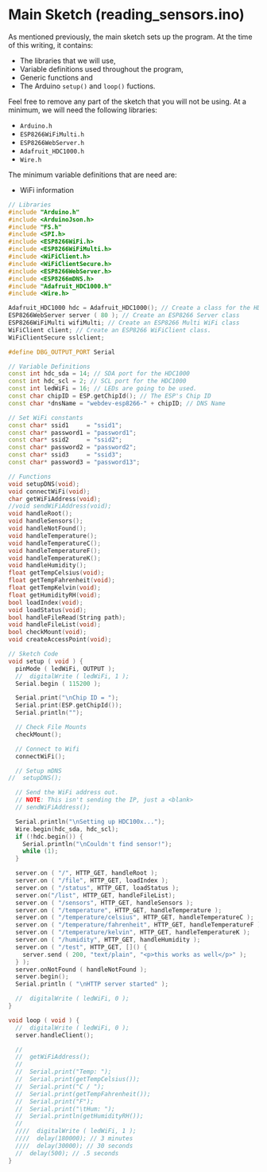 <!--
title: Main Sketch (reading_sensors.ino)
summary: This document describes the code that we used for our project.
author: G. L. Clark, II
date Created: April 17, 2016
date Modified:{{ file.mtime }}
filename: sketch-reading-sensors.md
-->

# Main Sketch (reading_sensors.ino)

As mentioned previously, the main sketch sets up the program. At the time of this writing, it contains:

 * The libraries that we will use, 
 * Variable definitions used throughout the program, 
 * Generic functions and 
 * The Arduino ```setup()``` and ```loop()``` fuctions.

Feel free to remove any part of the sketch that you will not be using. At a minimum, we will need the following libraries:

 * ```Arduino.h```
 * ```ESP8266WiFiMulti.h```
 * ```ESP8266WebServer.h```
 * ```Adafruit_HDC1000.h```
 * ```Wire.h```

The minimum variable definitions that are need are:

 * WiFi information


```c++
// Libraries
#include "Arduino.h"
#include <ArduinoJson.h>
#include "FS.h"
#include <SPI.h>
#include <ESP8266WiFi.h>
#include <ESP8266WiFiMulti.h>
#include <WiFiClient.h>
#include <WiFiClientSecure.h>
#include <ESP8266WebServer.h>
#include <ESP8266mDNS.h>
#include "Adafruit_HDC1000.h"
#include <Wire.h>

Adafruit_HDC1000 hdc = Adafruit_HDC1000(); // Create a class for the HDC Sensor
ESP8266WebServer server ( 80 ); // Create an ESP8266 Server class
ESP8266WiFiMulti wifiMulti; // Create an ESP8266 Multi WiFi class
WiFiClient client; // Create an ESP8266 WiFiClient class.
WiFiClientSecure sslclient;

#define DBG_OUTPUT_PORT Serial

// Variable Definitions
const int hdc_sda = 14; // SDA port for the HDC1000
const int hdc_scl = 2; // SCL port for the HDC1000
const int ledWiFi = 16; // LEDs are going to be used.
const char chipID = ESP.getChipId(); // The ESP's Chip ID
const char *dnsName = "webdev-esp8266-" + chipID; // DNS Name

// Set WiFi constants
const char* ssid1     = "ssid1";
const char* password1 = "password1";
const char* ssid2     = "ssid2";
const char* password2 = "password2";
const char* ssid3     = "ssid3";
const char* password3 = "password13";

// Functions
void setupDNS(void);
void connectWiFi(void);
char getWiFiAddress(void);
//void sendWiFiAddress(void);
void handleRoot();
void handleSensors();
void handleNotFound();
void handleTemperature();
void handleTemperatureC();
void handleTemperatureF();
void handleTemperatureK();
void handleHumidity();
float getTempCelsius(void);
float getTempFahrenheit(void);
float getTempKelvin(void);
float getHumidityRH(void);
bool loadIndex(void);
void loadStatus(void);
bool handleFileRead(String path);
void handleFileList(void);
bool checkMount(void);
void createAccessPoint(void);

// Sketch Code
void setup ( void ) {
  pinMode ( ledWiFi, OUTPUT );
  //  digitalWrite ( ledWiFi, 1 );
  Serial.begin ( 115200 );

  Serial.print("\nChip ID = ");
  Serial.print(ESP.getChipId());
  Serial.println("");

  // Check File Mounts
  checkMount();

  // Connect to Wifi
  connectWiFi();

  // Setup mDNS
//  setupDNS();

  // Send the WiFi address out.
  // NOTE: This isn't sending the IP, just a <blank>
  // sendWiFiAddress();

  Serial.println("\nSetting up HDC100x...");
  Wire.begin(hdc_sda, hdc_scl);
  if (!hdc.begin()) {
    Serial.println("\nCouldn't find sensor!");
    while (1);
  }

  server.on ( "/", HTTP_GET, handleRoot );
  server.on ( "/file", HTTP_GET, loadIndex );
  server.on ( "/status", HTTP_GET, loadStatus );
  server.on("/list", HTTP_GET, handleFileList);
  server.on ( "/sensors", HTTP_GET, handleSensors );
  server.on ( "/temperature", HTTP_GET, handleTemperature );
  server.on ( "/temperature/celsius", HTTP_GET, handleTemperatureC );
  server.on ( "/temperature/fahrenheit", HTTP_GET, handleTemperatureF );
  server.on ( "/temperature/kelvin", HTTP_GET, handleTemperatureK );
  server.on ( "/humidity", HTTP_GET, handleHumidity );
  server.on ( "/test", HTTP_GET, []() {
    server.send ( 200, "text/plain", "<p>this works as well</p>" );
  } );
  server.onNotFound ( handleNotFound );
  server.begin();
  Serial.println ( "\nHTTP server started" );

  //  digitalWrite ( ledWiFi, 0 );
}

void loop ( void ) {
  //  digitalWrite ( ledWiFi, 0 );
  server.handleClient();

  //
  //  getWiFiAddress();
  //
  //  Serial.print("Temp: ");
  //  Serial.print(getTempCelsius());
  //  Serial.print("C / ");
  //  Serial.print(getTempFahrenheit());
  //  Serial.print("F");
  //  Serial.print("\tHum: ");
  //  Serial.println(getHumidityRH());
  //
  ////  digitalWrite ( ledWiFi, 1 );
  ////  delay(180000); // 3 minutes
  ////  delay(30000); // 30 seconds
  //  delay(500); // .5 seconds
}
```